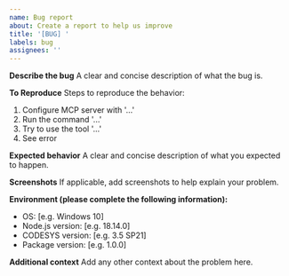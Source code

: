 ```yaml
---
name: Bug report
about: Create a report to help us improve
title: '[BUG] '
labels: bug
assignees: ''
---
```


**Describe the bug**
A clear and concise description of what the bug is.

**To Reproduce**
Steps to reproduce the behavior:
1. Configure MCP server with '...'
2. Run the command '...'
3. Try to use the tool '...'
4. See error

**Expected behavior**
A clear and concise description of what you expected to happen.

**Screenshots**
If applicable, add screenshots to help explain your problem.

**Environment (please complete the following information):**
 - OS: [e.g. Windows 10]
 - Node.js version: [e.g. 18.14.0]
 - CODESYS version: [e.g. 3.5 SP21]
 - Package version: [e.g. 1.0.0]

**Additional context**
Add any other context about the problem here.
